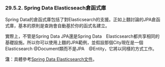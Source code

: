 ### 29.5.2. Spring Data Elasticseach倉函式庫

Spring Data的倉函式庫包括了對Elasticsearch的支援。正如上麵討論的JPA倉函式庫，基本的原則是查詢會自動基於你的函式名建立。

實際上，不管是Spring Data JPA還是Spring Data　Elasticsearch都共享相同的基礎設施。所以你可以使用上麵的JPA範例，並假設那個City現在是一個Elasticsearch @Document類而不是JPA　@Entity，它將以同樣的方式工作。

**注**：具體參考[Spring Data Elasticsearch文件](http://docs.spring.io/spring-data/elasticsearch/docs/)。
